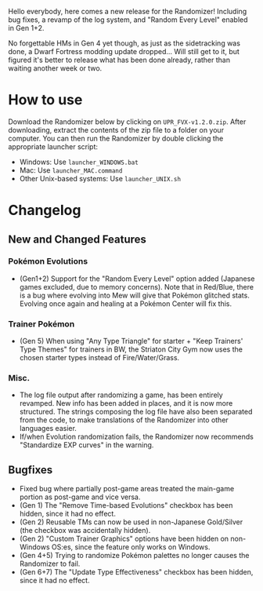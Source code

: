 Hello everybody, here comes a new release for the Randomizer! Including bug fixes, a revamp of the log system, and "Random Every Level" enabled in Gen 1+2. 

No forgettable HMs in Gen 4 yet though, as just as the sidetracking was done, a Dwarf Fortress modding update dropped... Will still get to it, but figured it's better to release what has been done already, rather than waiting another week or two.

# How to use

Download the Randomizer below by clicking on `UPR_FVX-v1.2.0.zip`. After downloading, extract the contents of the zip file to a folder on your computer. You can then run the Randomizer by double clicking the appropriate launcher script:

- Windows: Use `launcher_WINDOWS.bat`
- Mac: Use `launcher_MAC.command`
- Other Unix-based systems: Use `launcher_UNIX.sh`

# Changelog
## New and Changed Features

### Pokémon Evolutions
- (Gen1+2) Support for the "Random Every Level" option added (Japanese games excluded, due to memory concerns). Note that in Red/Blue, there is a bug where evolving into Mew will give that Pokémon glitched stats. Evolving once again and healing at a Pokémon Center will fix this. 

### Trainer Pokémon
- (Gen 5) When using "Any Type Triangle" for starter + "Keep Trainers' Type Themes" for trainers in BW, the Striaton City Gym now uses the chosen starter types instead of Fire/Water/Grass.

### Misc.
- The log file output after randomizing a game, has been entirely revamped. New info has been added in places, and it is now more structured. The strings composing the log file have also been separated from the code, to make translations of the Randomizer into other languages easier.
- If/when Evolution randomization fails, the Randomizer now recommends "Standardize EXP curves" in the warning.

## Bugfixes
- Fixed bug where partially post-game areas treated the main-game portion as post-game and vice versa. 
- (Gen 1) The "Remove Time-based Evolutions" checkbox has been hidden, since it had no effect.
- (Gen 2) Reusable TMs can now be used in non-Japanese Gold/Silver (the checkbox was accidentally hidden).
- (Gen 2) "Custom Trainer Graphics" options have been hidden on non-Windows OS:es, since the feature only works on Windows.
- (Gen 4+5) Trying to randomize Pokémon palettes no longer causes the Randomizer to fail.
- (Gen 6+7) The "Update Type Effectiveness" checkbox has been hidden, since it had no effect.